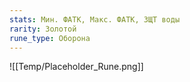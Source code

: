 ```yaml
---
stats: Мин. ФАТК, Макс. ФАТК, ЗЩТ воды
rarity: Золотой
rune_type: Оборона
---
```

![[Temp/Placeholder_Rune.png]]
